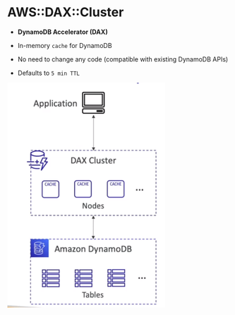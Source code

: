 # AWS::DAX::Cluster

- **DynamoDB Accelerator (DAX)**

- In-memory `cache` for DynamoDB
- No need to change any code (compatible with existing DynamoDB APIs)
- Defaults to `5 min TTL`

![DAX](../../../images/dynamodb-dax.png)
